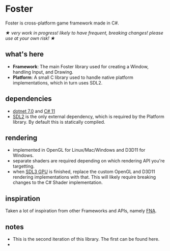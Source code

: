 # Foster
Foster is cross-platform game framework made in C#.

_★ very work in progress! likely to have frequent, breaking changes! please use at your own risk! ★_

## what's here
 - **Framework**: The main Foster library used for creating a Window, handling Input, and Drawing.
 - **Platform**: A small C library used to handle native platform implementations, which in turn uses SDL2.

## dependencies
 - [dotnet 7.0](https://dotnet.microsoft.com/en-us/download/dotnet/7.0) and [C# 11](https://learn.microsoft.com/en-us/dotnet/csharp/whats-new/csharp-11)
 - [SDL2](https://github.com/libsdl-org/sdl) is the only external dependency, which is required by the Platform library. By default this is statically compiled.

## rendering
 - implemented in OpenGL for Linux/Mac/Windows and D3D11 for Windows.
 - separate shaders are required depending on which rendering API you're targetting.
 - when [SDL3 GPU](https://github.com/libsdl-org/SDL_shader_tools/blob/main/docs/README-SDL_gpu.md) is finished, replace the custom OpenGL and D3D11 rendering implementations with that. This will likely require breaking changes to the C# Shader implementation.

## inspiration
Taken a lot of inspiration from other Frameworks and APIs, namely [FNA](https://fna-xna.github.io/).

## notes
 - This is the second iteration of this library. The first can be found here.
 - 
